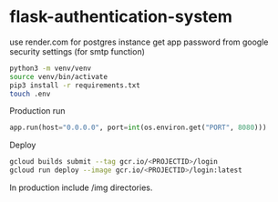 # flask-authentication-system

use render.com for postgres instance
get app password from google security settings (for smtp function)

```bash
python3 -m venv/venv
source venv/bin/activate
pip3 install -r requirements.txt
touch .env
```
Production run
```py
app.run(host="0.0.0.0", port=int(os.environ.get("PORT", 8080)))
```
Deploy
```bash
gcloud builds submit --tag gcr.io/<PROJECTID>/login
gcloud run deploy --image gcr.io/<PROJECTID>/login:latest
```
In production include /img directories.
